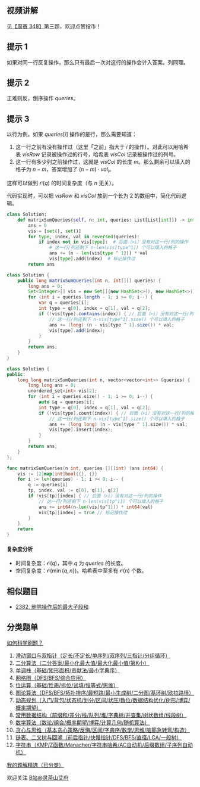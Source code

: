 ## 视频讲解

见[【周赛 348】](https://www.bilibili.com/video/BV1do4y1K7Wq/)第三题，欢迎点赞投币！

## 提示 1

如果对同一行反复操作，那么只有最后一次对这行的操作会计入答案。列同理。

## 提示 2

正难则反，倒序操作 $\textit{queries}$。

## 提示 3

以行为例。如果 $\textit{queries}[i]$ 操作的是行，那么需要知道：

1. 这一行之前有没有操作过（这里「之前」指大于 $i$ 的操作）。对此可以用哈希表 $\textit{visRow}$ 记录被操作过的行号，哈希表 $\textit{visCol}$ 记录被操作过的列号。
2. 这一行有多少列之前操作过，这就是 $\textit{visCol}$ 的长度 $m$。那么剩余可以填入的格子为 $n-m$，答案增加了 $(n-m)\cdot \textit{val}_i$。

这样可以做到 $\mathcal{O}(q)$ 的时间复杂度（与 $n$ 无关）。

代码实现时，可以把 $\textit{visRow}$ 和 $\textit{visCol}$ 放到一个长为 $2$ 的数组中，简化代码逻辑。

```py [sol-Python3]
class Solution:
    def matrixSumQueries(self, n: int, queries: List[List[int]]) -> int:
        ans = 0
        vis = [set(), set()]
        for type, index, val in reversed(queries):
            if index not in vis[type]:  # 后面（>i）没有对这一行/列的操作
                # 这一行/列还剩下 n-len(vis[type^1]) 个可以填入的格子
                ans += (n - len(vis[type ^ 1])) * val
                vis[type].add(index)  # 标记操作过
        return ans
```

```java [sol-Java]
class Solution {
    public long matrixSumQueries(int n, int[][] queries) {
        long ans = 0;
        Set<Integer>[] vis = new Set[]{new HashSet<>(), new HashSet<>()};
        for (int i = queries.length - 1; i >= 0; i--) {
            var q = queries[i];
            int type = q[0], index = q[1], val = q[2];
            if (!vis[type].contains(index)) { // 后面（>i）没有对这一行/列的操作
                // 这一行/列还剩下 n-vis[type^1].size() 个可以填入的格子
                ans += (long) (n - vis[type ^ 1].size()) * val;
                vis[type].add(index);
            }
        }
        return ans;
    }
}
```

```cpp [sol-C++]
class Solution {
public:
    long long matrixSumQueries(int n, vector<vector<int>> &queries) {
        long long ans = 0;
        unordered_set<int> vis[2];
        for (int i = queries.size() - 1; i >= 0; i--) {
            auto &q = queries[i];
            int type = q[0], index = q[1], val = q[2];
            if (!vis[type].count(index)) { // 后面（>i）没有对这一行/列的操作
                // 这一行/列还剩下 n-vis[type^1].size() 个可以填入的格子
                ans += (long long) (n - vis[type ^ 1].size()) * val;
                vis[type].insert(index);
            }
        }
        return ans;
    }
};
```

```go [sol-Go]
func matrixSumQueries(n int, queries [][]int) (ans int64) {
	vis := [2]map[int]bool{{}, {}}
	for i := len(queries) - 1; i >= 0; i-- {
		q := queries[i]
		tp, index, val := q[0], q[1], q[2]
		if !vis[tp][index] { // 后面（>i）没有对这一行/列的操作
			// 这一行/列还剩下 n-len(vis[tp^1]) 个可以填入的格子
			ans += int64(n-len(vis[tp^1])) * int64(val)
			vis[tp][index] = true // 标记操作过
		}
	}
	return
}
```

#### 复杂度分析

- 时间复杂度：$\mathcal{O}(q)$，其中 $q$ 为 $\textit{queries}$ 的长度。
- 空间复杂度：$\mathcal{O}(\min\{q,n\})$。哈希表中至多有 $\mathcal{O}(n)$ 个数。

## 相似题目

- [2382. 删除操作后的最大子段和](https://leetcode.cn/problems/maximum-segment-sum-after-removals/)

## 分类题单

[如何科学刷题？](https://leetcode.cn/circle/discuss/RvFUtj/)

1. [滑动窗口与双指针（定长/不定长/单序列/双序列/三指针/分组循环）](https://leetcode.cn/circle/discuss/0viNMK/)
2. [二分算法（二分答案/最小化最大值/最大化最小值/第K小）](https://leetcode.cn/circle/discuss/SqopEo/)
3. [单调栈（基础/矩形面积/贡献法/最小字典序）](https://leetcode.cn/circle/discuss/9oZFK9/)
4. [网格图（DFS/BFS/综合应用）](https://leetcode.cn/circle/discuss/YiXPXW/)
5. [位运算（基础/性质/拆位/试填/恒等式/思维）](https://leetcode.cn/circle/discuss/dHn9Vk/)
6. [图论算法（DFS/BFS/拓扑排序/最短路/最小生成树/二分图/基环树/欧拉路径）](https://leetcode.cn/circle/discuss/01LUak/)
7. [动态规划（入门/背包/状态机/划分/区间/状压/数位/数据结构优化/树形/博弈/概率期望）](https://leetcode.cn/circle/discuss/tXLS3i/)
8. [常用数据结构（前缀和/差分/栈/队列/堆/字典树/并查集/树状数组/线段树）](https://leetcode.cn/circle/discuss/mOr1u6/)
9. [数学算法（数论/组合/概率期望/博弈/计算几何/随机算法）](https://leetcode.cn/circle/discuss/IYT3ss/)
10. [贪心与思维（基本贪心策略/反悔/区间/字典序/数学/思维/脑筋急转弯/构造）](https://leetcode.cn/circle/discuss/g6KTKL/)
11. [链表、二叉树与回溯（前后指针/快慢指针/DFS/BFS/直径/LCA/一般树）](https://leetcode.cn/circle/discuss/K0n2gO/)
12. [字符串（KMP/Z函数/Manacher/字符串哈希/AC自动机/后缀数组/子序列自动机）](https://leetcode.cn/circle/discuss/SJFwQI/)

[我的题解精选（已分类）](https://github.com/EndlessCheng/codeforces-go/blob/master/leetcode/SOLUTIONS.md)

欢迎关注 [B站@灵茶山艾府](https://space.bilibili.com/206214)

